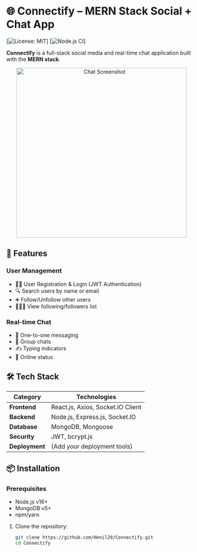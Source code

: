 # 🌐 Connectify – MERN Stack Social + Chat App

[![License: MIT](https://img.shields.io/badge/License-MIT-yellow.svg)]
[![Node.js CI](https://github.com/Henil29/Connectify/actions/workflows/node.js.yml/badge.svg)]

**Connectify** is a full-stack social media and real-time chat application built with the **MERN stack**.

<p align="center">
  <img src="https://res.cloudinary.com/dr3lrzqsa/image/upload/v1748875456/image_ms7rct.jpg" alt="Chat Screenshot" width="450"/>
</p>

## 🚀 Features

### User Management
- 🧑‍💼 User Registration & Login (JWT Authentication)
- 🔍 Search users by name or email
- ➕ Follow/Unfollow other users
- 🧑‍🤝‍🧑 View following/followers list

### Real-time Chat
- 💬 One-to-one messaging
- 📂 Group chats
- ✍️ Typing indicators
- 🔔 Online status

## 🛠 Tech Stack

| Category       | Technologies                          |
|----------------|---------------------------------------|
| **Frontend**   | React.js, Axios, Socket.IO Client     |
| **Backend**    | Node.js, Express.js, Socket.IO       |
| **Database**   | MongoDB, Mongoose                    |
| **Security**   | JWT, bcrypt.js                       |
| **Deployment** | (Add your deployment tools)          |

## 📦 Installation

### Prerequisites
- Node.js v16+
- MongoDB v5+
- npm/yarn

1. Clone the repository:
   ```bash
   git clone https://github.com/Henil29/Connectify.git
   cd Connectify
